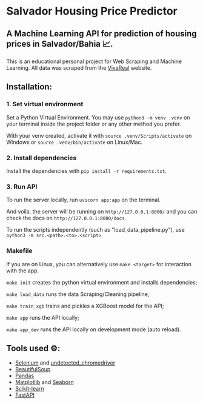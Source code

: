 # Salvador Housing Price Predictor

## A Machine Learning API for prediction of housing prices in Salvador/Bahia 📈.

This is an educational personal project for Web Scraping and Machine Learning. All data was scraped from the [VivaReal](https://www.vivareal.com.br) website.

## Installation:

### 1. Set virtual environment

Set a Python Virtual Environment. You may use ```python3 -m venv .venv``` on your terminal inside the project folder or any other method you prefer. 

With your venv created, activate it with ```source .venv/Scripts/activate``` on Windows or ```source .venv/bin/activate``` on Linux/Mac.

### 2. Install dependencies

Install the dependencies with ```pip install -r requirements.txt```.

### 3. Run API

To run the server locally, run ```uvicorn app:app``` on the terminal.

And voila, the server will be running on ```http://127.0.0.1:8000/``` and you can check the docs on ```http://127.0.0.1:8000/docs```.

To run the scripts independently (such as "load_data_pipeline.py"), use ```python3 -m src.<path>.<to>.<script>``` 

### Makefile

If you are on Linux, you can alternatively use ```make <target>``` for interaction with the app.

```make init``` creates the python virtual environment and installs dependencies;

```make load_data``` runs the data Scraping/Cleaning pipeline;

```make train_xgb``` trains and pickles a XGBoost model for the API;

```make app``` runs the API locally;

```make app_dev``` runs the API locally on development mode (auto reload).

## Tools used ⚙️:

- [Selenium](https://www.selenium.dev/) and [undetected_chromedriver](https://github.com/ultrafunkamsterdam/undetected-chromedriver)
- [BeautifulSoup](https://www.crummy.com/software/BeautifulSoup/)
- [Pandas](https://pandas.pydata.org/)
- [Matplotlib](https://matplotlib.org/) and [Seaborn](https://seaborn.pydata.org/)
- [Scikit-learn](https://scikit-learn.org/stable/)
- [FastAPI](https://fastapi.tiangolo.com/)
